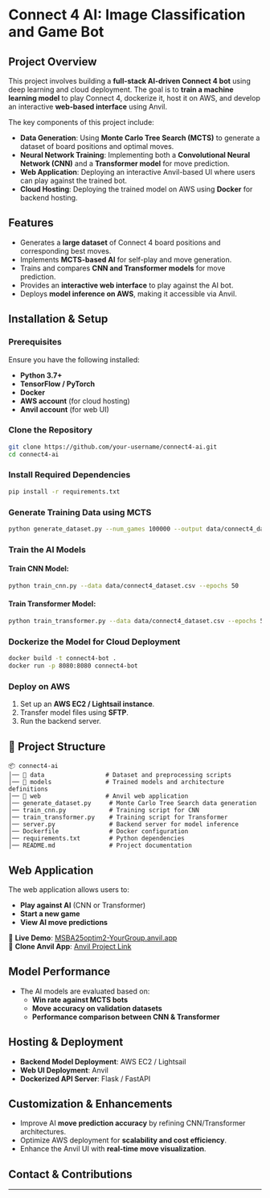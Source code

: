 # Connect 4 AI: Image Classification and Game Bot

##  Project Overview
This project involves building a **full-stack AI-driven Connect 4 bot** using deep learning and cloud deployment. The goal is to **train a machine learning model** to play Connect 4, dockerize it, host it on AWS, and develop an interactive **web-based interface** using Anvil.

The key components of this project include:
- **Data Generation**: Using **Monte Carlo Tree Search (MCTS)** to generate a dataset of board positions and optimal moves.
- **Neural Network Training**: Implementing both a **Convolutional Neural Network (CNN)** and a **Transformer model** for move prediction.
- **Web Application**: Deploying an interactive Anvil-based UI where users can play against the trained bot.
- **Cloud Hosting**: Deploying the trained model on AWS using **Docker** for backend hosting.

## Features
- Generates a **large dataset** of Connect 4 board positions and corresponding best moves.
- Implements **MCTS-based AI** for self-play and move generation.
- Trains and compares **CNN and Transformer models** for move prediction.
- Provides an **interactive web interface** to play against the AI bot.
- Deploys **model inference on AWS**, making it accessible via Anvil.

##  Installation & Setup

###  Prerequisites
Ensure you have the following installed:
- **Python 3.7+**
- **TensorFlow / PyTorch**
- **Docker**
- **AWS account** (for cloud hosting)
- **Anvil account** (for web UI)

###  Clone the Repository
```bash
git clone https://github.com/your-username/connect4-ai.git
cd connect4-ai
```

### Install Required Dependencies
```bash
pip install -r requirements.txt
```

###  Generate Training Data using MCTS
```bash
python generate_dataset.py --num_games 100000 --output data/connect4_dataset.csv
```

###  Train the AI Models
#### Train CNN Model:
```bash
python train_cnn.py --data data/connect4_dataset.csv --epochs 50
```
#### Train Transformer Model:
```bash
python train_transformer.py --data data/connect4_dataset.csv --epochs 50
```

###  Dockerize the Model for Cloud Deployment
```bash
docker build -t connect4-bot .
docker run -p 8080:8080 connect4-bot
```

###  Deploy on AWS
1. Set up an **AWS EC2 / Lightsail instance**.
2. Transfer model files using **SFTP**.
3. Run the backend server.


## 📂 Project Structure
```
📦 connect4-ai
│── 📂 data                 # Dataset and preprocessing scripts
│── 📂 models               # Trained models and architecture definitions
│── 📂 web                  # Anvil web application
│── generate_dataset.py     # Monte Carlo Tree Search data generation
│── train_cnn.py            # Training script for CNN
│── train_transformer.py    # Training script for Transformer
│── server.py               # Backend server for model inference
│── Dockerfile              # Docker configuration
│── requirements.txt        # Python dependencies
│── README.md               # Project documentation
```


## Web Application
The web application allows users to:
- **Play against AI** (CNN or Transformer)
- **Start a new game**
- **View AI move predictions**

🔗 **Live Demo**: [MSBA25optim2-YourGroup.anvil.app](#)  
🔗 **Clone Anvil App**: [Anvil Project Link](#)

## Model Performance
- The AI models are evaluated based on:
  - **Win rate against MCTS bots**
  - **Move accuracy on validation datasets**
  - **Performance comparison between CNN & Transformer**

## Hosting & Deployment
- **Backend Model Deployment**: AWS EC2 / Lightsail
- **Web UI Deployment**: Anvil
- **Dockerized API Server**: Flask / FastAPI

## Customization & Enhancements
- Improve AI **move prediction accuracy** by refining CNN/Transformer architectures.
- Optimize AWS deployment for **scalability and cost efficiency**.
- Enhance the Anvil UI with **real-time move visualization**.

## Contact & Contributions


---

